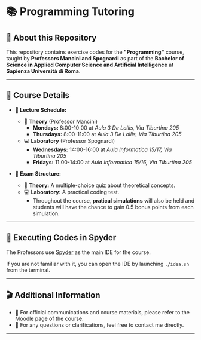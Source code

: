 # 📚 Programming Tutoring

## 🐍 About this Repository

This repository contains exercise codes for the **"Programming"** course, taught by **Professors Mancini and Spognardi** as part of the **Bachelor of Science in Applied Computer Science and Artificial Intelligence** at **Sapienza Università di Roma**.

---

## 📍 Course Details

- **📅 Lecture Schedule:**
  - 🧭 **Theory** (Professor Mancini)
    - **Mondays:** 8:00-10:00 at *Aula 3 De Lollis, Via Tiburtina 205*
    - **Thursdays:** 8:00-11:00 at *Aula 3 De Lollis, Via Tiburtina 205*
  - 💻 **Laboratory** (Professor Spognardi)
    - **Wednesdays:** 14:00-16:00 at *Aula Informatica 15/17, Via Tiburtina 205*
    - **Fridays:** 11:00-14:00 at *Aula Informatica 15/16, Via Tiburtina 205*

- **🧪 Exam Structure:**
  - 🧭 **Theory:** A multiple-choice quiz about theoretical concepts.
  - 💻 **Laboratory:** A practical coding test.
    - Throughout the course, **pratical simulations** will also be held and students will have the chance to gain 0.5 bonus points from each simulation.

---

## 🚨 Executing Codes in Spyder

The Professors use [Spyder](https://www.spyder-ide.org/) as the main IDE for the course.

If you are not familiar with it, you can open the IDE by launching `./idea.sh` from the terminal.

---

## 🎬 Additional Information

- 📌 For official communications and course materials, please refer to the Moodle page of the course.
- 📩 For any questions or clarifications, feel free to contact me directly.

---
